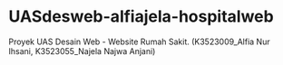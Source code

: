 # UASdesweb-alfiajela-hospitalweb
Proyek UAS Desain Web - Website Rumah Sakit. (K3523009_Alfia Nur Ihsani, K3523055_Najela Najwa Anjani)
